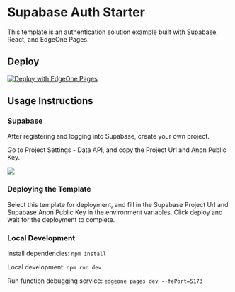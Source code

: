 # Supabase Auth Starter

This template is an authentication solution example built with Supabase, React, and EdgeOne Pages.

## Deploy

[![Deploy with EdgeOne Pages](https://cdnstatic.tencentcs.com/edgeone/pages/deploy.svg)](https://edgeone.ai/pages/new?template=supabase-auth-starter)

## Usage Instructions

### Supabase

After registering and logging into Supabase, create your own project.

Go to Project Settings - Data API, and copy the Project Url and Anon Public Key.

![](https://cloudcache.tencent-cloud.com/qcloud/ui/static/static_source_business/0f296398-aa8a-4d8f-b70f-45e4999c8faa.png)

### Deploying the Template

Select this template for deployment, and fill in the Supabase Project Url and Supabase Anon Public Key in the environment variables.
Click deploy and wait for the deployment to complete.

### Local Development

Install dependencies: `npm install`

Local development: `npm run dev`

Run function debugging service: `edgeone pages dev --fePort=5173`
